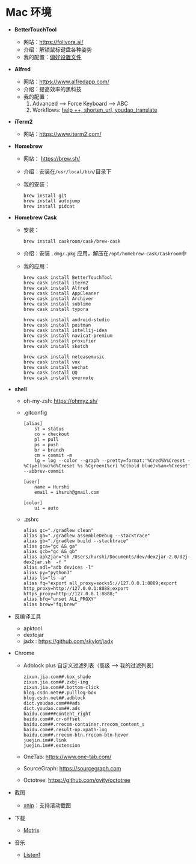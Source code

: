 # Mac 环境

* **BetterTouchTool**

  * 网站：https://folivora.ai/
  * 介绍：解锁鼠标键盘各种姿势
  * 我的配置：[偏好设置文件](assets/bettertouchtool_20181224.json ':ignore')

* **Alfred**
  * 网站：https://www.alfredapp.com/
  * 介绍：提高效率的黑科技
  * 我的配置：
    1. Advanced --> Force Keyboard --> ABC
    2. Workflows: [help ++, shorten_url, youdao_translate](https://github.com/hurshi/AlfredWorkflow)

* **iTerm2**

  * 网站：https://www.iterm2.com/

* **Homebrew**

  * 网站： https://brew.sh/

  * 介绍：安装在`/usr/local/bin/`目录下

  * 我的安装：

    ```
    brew install git
    brew install autojump
    brew install pidcat
    ```

* **Homebrew Cask**
  * 安装：

    ```shell
    brew install caskroom/cask/brew-cask
    ```
    
  * 介绍：安装 `.dmg/.pkg` 应用，解压在`/opt/homebrew-cask/Caskroom`中

  * 我的应用：

    ```shell
    brew cask install BetterTouchTool
    brew cask install iterm2
    brew cask install Alfred
    brew cask install AppCleaner
    brew cask install Archiver
    brew cask install sublime
    brew cask install typora
    
    brew cask install android-studio
    brew cask install postman
    brew cask install intellij-idea
    brew cask install navicat-premium
    brew cask install proxifier
    brew cask install sketch
    
    brew cask install neteasemusic
    brew cask install vox
    brew cask install wechat
    brew cask install QQ
    brew cask install evernote
    ```

* **shell**

  * oh-my-zsh: https://ohmyz.sh/

  * .gitconfig

    ```
    [alias]
        st = status
        co = checkout
        pl = pull
        ps = push
        br = branch
        cm = commit -m
        lg = log --color --graph --pretty=format:'%Cred%h%Creset -%C(yellow)%d%Creset %s %Cgreen(%cr) %C(bold blue)<%an>%Creset' --abbrev-commit
    
    [user]
        name = Hurshi
        email = ihsruh@gmail.com
    
    [color]
    	ui = auto
    
    ```

  * .zshrc

    ```
    alias gc="./gradlew clean"
    alias ga="./gradlew assembleDebug --stacktrace"
    alias gb="./gradlew build --stacktrace"
    alias gca="gc && ga"
    alias gcb="gc && gb"
    alias apk2jar="sh /Users/hurshi/Documents/dev/dex2jar-2.0/d2j-dex2jar.sh  -f "
    alias adl="adb devices -l"
    alias py="python3"
    alias ls="ls -a"
    alias fq="export all_proxy=socks5://127.0.0.1:8889;export http_proxy=http://127.0.0.1:8888;export https_proxy=http://127.0.0.1:8888;"
    alias bfq="unset ALL_PROXY"
    alias brew="fq;brew"
    ```

* 反编译工具
  * apktool
  * dextojar
  * jadx : https://github.com/skylot/jadx

* Chrome

  * Adblock plus 自定义过滤列表（高级 --> 我的过滤列表）

    ```
    zixun.jia.com##.box_shade
    zixun.jia.com##.zxbj-img
    zixun.jia.com##.bottom-click
    blog.csdn.net##.pulllog-box
    blog.csdn.net##.adblock
    dict.youdao.com###ads
    dict.youdao.com##.ads
    baidu.com###content_right
    baidu.com##.cr-offset
    baidu.com##.rrecom-container.rrecom_content_s
    baidu.com##.result-op.xpath-log
    baidu.com##.rrecom-btn.rrecom-btn-hover
    juejin.im##.link
    juejin.im##.extension
    ```

  * OneTab: https://www.one-tab.com/

  * SourceGraph: https://sourcegraph.com

  * Octotree: https://github.com/ovity/octotree

* 截图

  * [xnip](https://xnipapp.com/)：支持滚动截图

* 下载

  * [Motrix](https://github.com/agalwood/Motrix)

* 音乐

  * [Listen1](https://github.com/listen1/listen1)

    